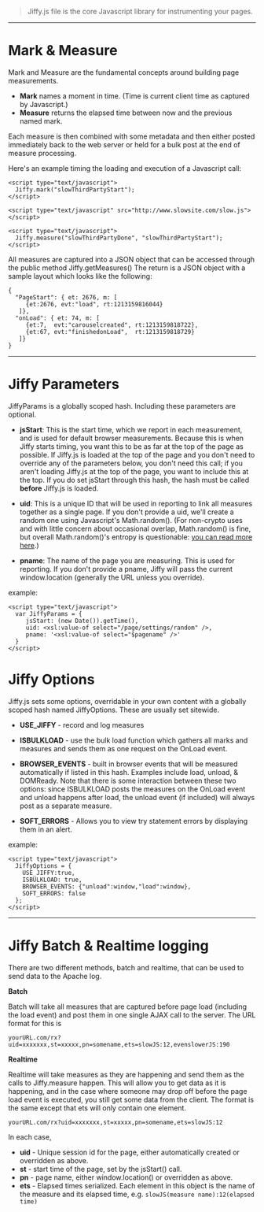 > Jiffy.js file is the core Javascript library for instrumenting your pages.


---


# Mark & Measure #

Mark and Measure are the fundamental concepts around building page measurements.

  * **Mark** names a moment in time. (Time is current client time as captured by Javascript.)
  * **Measure** returns the elapsed time between now and the previous named mark.

Each measure is then combined with some metadata and then either posted immediately back to the web server or held for a bulk post at the end of measure processing.

Here's an example timing the loading and execution of a Javascript call:

```
<script type="text/javascript">
  Jiffy.mark("slowThirdPartyStart");
</script>

<script type="text/javascript" src="http://www.slowsite.com/slow.js"></script>

<script type="text/javascript">
  Jiffy.measure("slowThirdPartyDone", "slowThirdPartyStart");
</script>
```

All measures are captured into a JSON object that can be accessed through the public method Jiffy.getMeasures() The return is a JSON object with a sample layout which looks like the following:

```
{
  "PageStart": { et: 2676, m: [
     {et:2676, evt:"load", rt:1213159816044}
   ]},
  "onLoad": { et: 74, m: [
     {et:7,  evt:"carouselcreated", rt:1213159818722},
     {et:67, evt:"finishedonLoad",  rt:1213159818729}
   ]}
}
```


---



# Jiffy Parameters #
JiffyParams is a globally scoped hash. Including these parameters are optional.

  * **jsStart**: This is the start time, which we report in each measurement, and is used for default browser measurements. Because this is when Jiffy starts timing, you want this to be as far at the top of the page as possible. If Jiffy.js is loaded at the top of the page and you don't need to override any of the parameters below, you don't need this call; if you aren't loading Jiffy.js at the top of the page, you want to include this at the top. If you do set jsStart through this hash, the hash must be called **before** Jiffy.js is loaded.

  * **uid**: This is a unique ID that will be used in reporting to link all measures together as a single page. If you don't provide a uid, we'll create a random one using Javascript's Math.random(). (For non-crypto uses and with little concern about occasional overlap, Math.random() is fine, but overall Math.random()'s entropy is questionable: [you can read more here](http://objectmix.com/javascript/120715-math-random-algorithm.html).)

  * **pname**: The name of the page you are measuring. This is used for reporting. If you don't provide a pname, Jiffy will pass the current window.location (generally the URL unless you override).

example:

```
<script type="text/javascript">
  var JiffyParams = {
     jsStart: (new Date()).getTime(),
     uid: <xsl:value-of select="/page/settings/random" />,
     pname: '<xsl:value-of select="$pagename" />'
  }
</script>
```


# Jiffy Options #

Jiffy.js sets some options, overridable in your own content with a globally scoped hash named JiffyOptions. These are usually set sitewide.

  * **USE\_JIFFY** - record and log measures

  * **ISBULKLOAD** - use the bulk load function which gathers all marks and measures and sends them as one request on the OnLoad event.

  * **BROWSER\_EVENTS** - built in browser events that will be measured automatically if listed in this hash. Examples include load, unload, & DOMReady. Note that there is some interaction between these two options: since ISBULKLOAD posts the measures on the OnLoad event and unload happens after load, the unload event (if included) will always post as a separate measure.

  * **SOFT\_ERRORS** - Allows you to view try statement errors by displaying them in an alert.


example:
```
<script type="text/javascript">
  JiffyOptions = {
    USE_JIFFY:true,
    ISBULKLOAD: true,
    BROWSER_EVENTS: {"unload":window,"load":window},
    SOFT_ERRORS: false
  };
</script>
```


---


# Jiffy Batch & Realtime logging #

There are two different methods, batch and realtime, that can be used to send data to the Apache log.

**Batch**

Batch will take all measures that are captured before page load (including the load event) and post them in one single AJAX call to the server. The URL format for this is
```
yourURL.com/rx?uid=xxxxxxx,st=xxxxx,pn=somename,ets=slowJS:12,evenslowerJS:190
```

**Realtime**

Realtime will take measures as they are happening and send them as the calls to Jiffy.measure happen. This will allow you to get data as it is happening, and in the case where someone may drop off before the page load event is executed, you still get some data from the client. The format is the same except that ets will only contain one element.
```
yourURL.com/rx?uid=xxxxxxx,st=xxxxx,pn=somename,ets=slowJS:12
```
In each case,
  * **uid** - Unique session id for the page, either automatically created or overridden as above.
  * **st** - start time of the page, set by the jsStart() call.
  * **pn** - page name, either window.location() or overridden as above.
  * **ets** - Elapsed times serialized. Each element in this object is the name of the measure and its elapsed time, e.g. `slowJS(measure name):12(elapsed time)`



